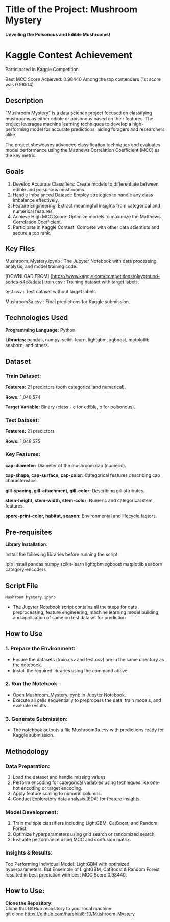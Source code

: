 # Title of the Project: Mushroom Mystery
 **Unveiling the Poisonous and Edible Mushrooms!**

# Kaggle Contest Achievement
Participated in Kaggle Competition 

Best MCC Score Achieved: 0.98440
Among the top contenders (1st score was 0.98514)

## Description  
"Mushroom Mystery" is a data science project focused on classifying mushrooms as either edible or poisonous based on their features. The project leverages machine learning techniques to develop a high-performing model for accurate predictions, aiding foragers and researchers alike.

The project showcases advanced classification techniques and evaluates model performance using the Matthews Correlation Coefficient (MCC) as the key metric.

## Goals
1. Develop Accurate Classifiers: Create models to differentiate between edible and poisonous mushrooms.
2. Handle Imbalanced Dataset: Employ strategies to handle any class imbalance effectively.
3. Feature Engineering: Extract meaningful insights from categorical and numerical features.
4. Achieve High MCC Score: Optimize models to maximize the Matthews Correlation Coefficient.
5. Participate in Kaggle Contest: Compete with other data scientists and secure a top rank.

## Key Files
Mushroom_Mystery.ipynb : The Jupyter Notebook with data processing, analysis, and model training code.

[DOWNLOAD FROM] [https://www.kaggle.com/competitions/playground-series-s4e8/data]
train.csv : Training dataset with target labels.

test.csv : Test dataset without target labels.

Mushroom3a.csv : Final predictions for Kaggle submission.

## Technologies Used
**Programming Language:** Python

**Libraries:** pandas, numpy, scikit-learn, lightgbm, xgboost, matplotlib, seaborn, and others.

## Dataset
### Train Dataset:

**Features:** 21 predictors (both categorical and numerical).

**Rows:** 1,048,574

**Target Variable:** Binary (class - e for edible, p for poisonous).

### Test Dataset:

**Features:** 21 predictors

**Rows:** 1,048,575

### Key Features:
**cap-diameter:** Diameter of the mushroom cap (numeric).

**cap-shape, cap-surface, cap-color:** Categorical features describing cap characteristics.

**gill-spacing, gill-attachment, gill-color:** Describing gill attributes.

**stem-height, stem-width, stem-color:** Numeric and categorical stem features.

**spore-print-color, habitat, season:** Environmental and lifecycle factors.

## Pre-requisites

**Library Installation**:  

Install the following libraries before running the script:  

!pip install pandas numpy scikit-learn lightgbm xgboost matplotlib seaborn category-encoders

## Script File  
`Mushroom Mystery.ipynb`  
- The Jupyter Notebook script contains all the steps for data preprocessing, feature engineering, machine learning model building, and application of same on test dataset for prediction

## How to Use

### 1. Prepare the Environment:
- Ensure the datasets (train.csv and test.csv) are in the same directory as the notebook.
- Install the required libraries using the command above.

### 2. Run the Notebook:
- Open Mushroom_Mystery.ipynb in Jupyter Notebook.
- Execute all cells sequentially to preprocess the data, train models, and evaluate results.

### 3. Generate Submission:
- The notebook outputs a file Mushroom3a.csv with predictions ready for Kaggle submission.

## Methodology

### Data Preparation:  
1. Load the dataset and handle missing values.
2. Perform encoding for categorical variables using techniques like one-hot encoding or target encoding.
3. Apply feature scaling to numeric columns.
4. Conduct Exploratory data analysis (EDA) for feature insights.

### Model Development:
1. Train multiple classifiers including LightGBM, CatBoost, and Random Forest.
2. Optimize hyperparameters using grid search or randomized search.
3. Evaluate performance using MCC and confusion matrix.
   
### Insights & Results:
Top Performing Individual Model: LightGBM with optimized hyperparameters.
But Ensemble of LightGBM, CatBoost & Random Forest resulted in best prediction with best MCC Score 0.98440.

## How to Use:  

**Clone the Repository**:  
   Clone this GitHub repository to your local machine.  
   git clone https://github.com/harshini8-10/Mushroom-Mystery
